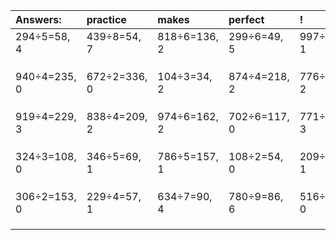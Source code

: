 | Answers: | practice | makes | perfect | ! |
| :--- | :--- | :--- | :--- | :--- |
| 294÷5=58, 4 | 439÷8=54, 7 | 818÷6=136, 2 | 299÷6=49, 5 | 997÷3=332, 1 | 
|   |   |   |   |   | 
|   |   |   |   |   | 
|   |   |   |   |   | 
| 940÷4=235, 0 | 672÷2=336, 0 | 104÷3=34, 2 | 874÷4=218, 2 | 776÷6=129, 2 | 
|   |   |   |   |   | 
|   |   |   |   |   | 
|   |   |   |   |   | 
| 919÷4=229, 3 | 838÷4=209, 2 | 974÷6=162, 2 | 702÷6=117, 0 | 771÷4=192, 3 | 
|   |   |   |   |   | 
|   |   |   |   |   | 
|   |   |   |   |   | 
| 324÷3=108, 0 | 346÷5=69, 1 | 786÷5=157, 1 | 108÷2=54, 0 | 209÷4=52, 1 | 
|   |   |   |   |   | 
|   |   |   |   |   | 
|   |   |   |   |   | 
| 306÷2=153, 0 | 229÷4=57, 1 | 634÷7=90, 4 | 780÷9=86, 6 | 516÷4=129, 0 | 
|   |   |   |   |   | 
|   |   |   |   |   | 
|   |   |   |   |   | 
